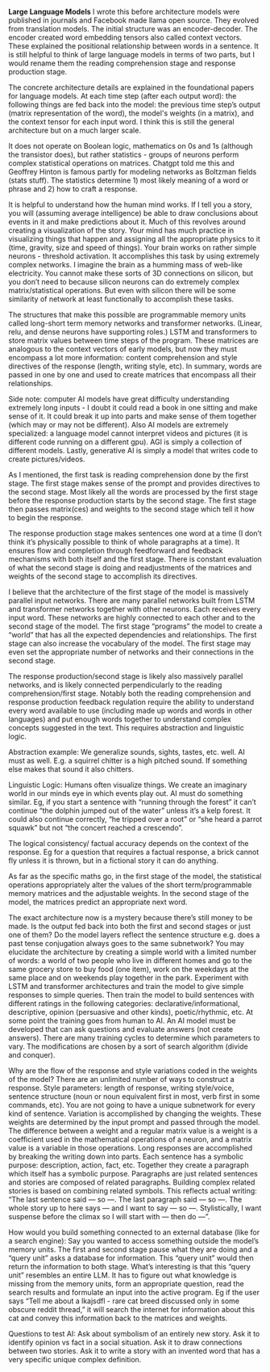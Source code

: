 **Large Language Models**
I wrote this before architecture models were published in journals and Facebook made llama open source. 
They evolved from translation models. The initial structure was an encoder-decoder. The encoder created word embedding tensors also called context vectors. These explained the positional relationship between words in a sentence. It is still helpful to think of large language models in terms of two parts, but I would rename them the reading comprehension stage and response production stage.

The concrete architecture details are explained in the foundational papers for language models. At each time step (after each output word): the following things are fed back into the model: the previous time step’s output (matrix representation of the word), the model's weights (in a matrix), and the context tensor for each input word. I think this is still the general architecture but on a much larger scale.

It does not operate on Boolean logic, mathematics on 0s and 1s (although the transistor does), but rather statistics - groups of neurons perform complex statistical operations on matrices. Chatgpt told me this and Geoffrey Hinton is famous partly for modeling networks as Boltzman fields (stats stuff). The statistics determine 1) most likely meaning of a word or phrase and 2) how to craft a response.

It is helpful to understand how the human mind works. If I tell you a story, you will (assuming average intelligence) be able to draw conclusions about events in it and make predictions about it. Much of this revolves around creating a visualization of the story. Your mind has much practice in visualizing things that happen and assigning all the appropriate physics to it (time, gravity, size and speed of things). Your brain works on rather simple neurons - threshold activation. It accomplishes this task by using extremely complex networks. I imagine the brain as a humming mass of web-like electricity. You cannot make these sorts of 3D connections on silicon, but you don’t need to because silicon neurons can do extremely complex matrix/statistical operations. But even with silicon there will be some similarity of network at least functionally to accomplish these tasks.

The structures that make this possible are programmable memory units called long-short term memory networks and transformer networks. (Linear, relu, and dense neurons have supporting roles.) LSTM and transformers to store matrix values between time steps of the program. These matrices are analogous to the context vectors of early models, but now they must encompass a lot more information: content comprehension and style directives of the response (length, writing style, etc). In summary, words are passed in one by one and used to create matrices that encompass all their relationships.

Side note: computer AI models have great difficulty understanding extremely long inputs - I doubt it could read a book in one sitting and make sense of it. It could break it up into parts and make sense of them together (which may or may not be different). Also AI models are extremely specialized: a language model cannot interpret videos and pictures (it is different code running on a different gpu). AGI is simply a collection of different models. Lastly, generative AI is simply a model that writes code to create pictures/videos. 

As I mentioned, the first task is reading comprehension done by the first stage. The first stage makes sense of the prompt and provides directives to the second stage. Most likely all the words are processed by the first stage before the response production starts by the second stage. The first stage then passes matrix(ces) and weights to the second stage which tell it how to begin the response. 

The response production stage makes sentences one word at a time (I don’t think it’s physically possible to think of whole paragraphs at a time). It ensures flow and completion through feedforward and feedback mechanisms with both itself and the first stage. There is constant evaluation of what the second stage is doing and readjustments of the matrices and weights of the second stage to accomplish its directives. 

I believe that the architecture of the first stage of the model is massively parallel input networks. There are many parallel networks built from LSTM and transformer networks together with other neurons. Each receives every input word. These networks are highly connected to each other and to the second stage of the model. The first stage “programs” the model to create a “world” that has all the expected dependencies and relationships. The first stage can also increase the vocabulary of the model. The first stage may even set the appropriate number of networks and their connections in the second stage.

The response production/second stage is likely also massively parallel networks, and is likely connected perpendicularly to the reading comprehension/first stage. Notably both the reading comprehension and response production feedback regulation require the ability to understand every word available to use (including made up words and words in other languages) and put enough words together to understand complex concepts suggested in the text. This requires abstraction and linguistic logic.

Abstraction example: 
We generalize sounds, sights, tastes, etc. well. AI must as well.
E.g. a squirrel chitter is a high pitched sound. If something else makes that sound it also chitters.

Linguistic Logic: 
Humans often visualize things. We create an imaginary world in our minds eye in which events play out. AI must do something similar.
Eg, if you start a sentence with “running through the forest” it can’t continue “the dolphin jumped out of the water” unless it’s a kelp forest. It could also continue correctly, “he tripped over a root” or “she heard a parrot squawk” but not “the concert reached a crescendo”. 

The logical consistency/ factual accuracy depends on the context of the response. 
Eg for a question that requires a factual response, a brick cannot fly unless it is thrown, but in a fictional story it can do anything.

As far as the specific maths go, in the first stage of the model, the statistical operations appropriately alter the values of the short term/programmable memory matrices and the adjustable weights. In the second stage of the model, the matrices predict an appropriate next word.

The exact architecture now is a mystery because there’s still money to be made. Is the output fed back into both the first and second stages or just one of them? Do the model layers reflect the sentence structure e.g. does a past tense conjugation always goes to the same subnetwork? You may elucidate the architecture by creating a simple world with a limited number of words: a world of two people who live in different homes and go to the same grocery store to buy food (one item), work on the weekdays at the same place and on weekends play together in the park. Experiment with LSTM and transformer architectures and train the model to give simple responses to simple queries. Then train the model to build sentences with different ratings in the following categories: declarative/informational, descriptive, opinion (persuasive and other kinds), poetic/rhythmic, etc. At some point the training goes from human to AI. An AI model must be developed that can ask questions and evaluate answers (not create answers). There are many training cycles to determine which parameters to vary. The modifications are chosen by a sort of search algorithm (divide and conquer).

Why are the flow of the response and style variations coded in the weights of the model? There are an unlimited number of ways to construct a response. Style parameters: length of response, writing style/voice, sentence structure (noun or noun equivalent first in most, verb first in some commands, etc). You are not going to have a unique subnetwork for every kind of sentence. Variation is accomplished by changing the weights. These weights are determined by the input prompt and passed through the model. The difference between a weight and a regular matrix value is a weight is a coefficient used in the mathematical operations of a neuron, and a matrix value is a variable in those operations. 
Long responses are accomplished by breaking the writing down into parts. Each sentence has a symbolic purpose: description, action, fact, etc. Together they create a paragraph which itself has a symbolic purpose. Paragraphs are just related sentences and stories are composed of related paragraphs. Building complex related stories is based on combining related symbols. This reflects actual writing: “The last sentence said — so —. The last paragraph said — so —. The whole story up to here says — and I want to say — so —. Stylistically, I want suspense before the climax so I will start with — then do —”. 

How would you build something connected to an external database (like for a search engine):
Say you wanted to access something outside the model’s memory units. The first and second stage pause what they are doing and a “query unit” asks a database for information. This “query unit” would then return the information to both stage. What’s interesting is that this “query unit” resembles an entire LLM. It has to figure out what knowledge is missing from the memory units, form an appropriate question, read the search results and formulate an input into the active program.
Eg if the user says “Tell me about a lkajsdfl - rare cat breed discussed only in some obscure reddit thread,” it will search the internet for information about this cat and convey this information back to the matrices and weights.

Questions to test AI:
Ask about symbolism of an entirely new story.
Ask it to identify opinion vs fact in a social situation.
Ask it to draw connections between two stories.
Ask it to write a story with an invented word that has a very specific unique complex definition.


